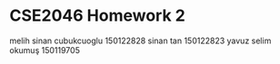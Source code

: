 # CSE2046 Homework 2
melih sinan cubukcuoglu 150122828
sinan tan 150122823
yavuz selim okumuş 150119705
